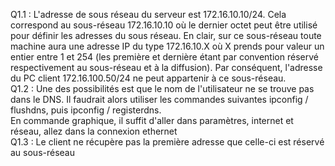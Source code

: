 Q1.1 : L'adresse de sous réseau du serveur est 172.16.10.10/24. Cela correspond au sous-réseau 172.16.10.10 où le dernier octet peut être utilisé pour définir les adresses du sous réseau. En clair, sur ce sous-réseau toute machine aura une adresse IP du type 172.16.10.X où X prends pour valeur un entier entre 1 et 254 (les première et dernière étant par convention réservé respectivement au sous-réseau et à la diffusion).
Par conséquent, l'adresse du PC client 172.16.100.50/24 ne peut appartenir à ce sous-réseau.\
Q1.2 : Une des possibilités est que le nom de l'utilisateur ne se trouve pas dans le DNS. Il faudrait alors utiliser les commandes suivantes ipconfig / flushdns, puis ipconfig / registerdns.\
En commande graphique, il suffit d'aller dans paramètres, internet et réseau, allez dans la connexion ethernet  \
Q1.3 : Le client ne récupère pas la première adresse que celle-ci est réservé au sous-réseau  

